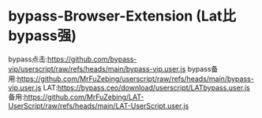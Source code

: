# bypass-Browser-Extension (Lat比bypass强)
bypass点击:https://github.com/bypass-vip/userscript/raw/refs/heads/main/bypass-vip.user.js
bypass备用:https://github.com/MrFuZebing/userscript/raw/refs/heads/main/bypass-vip.user.js
LAT:https://bypass.ceo/download/userscript/LATbypass.user.js
备用:https://github.com/MrFuZebing/LAT-UserScript/raw/refs/heads/main/LAT-UserScript.user.js
